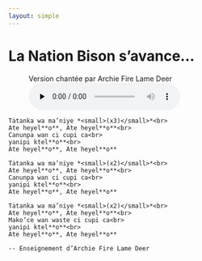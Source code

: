 ```yaml
---
layout: simple
---
```


# La Nation Bison s’avance…

<!-- pyml disable-next-line no-inline-html -->
<figure class="no-print">
    <figcaption>Version chantée par Archie Fire Lame Deer</figcaption>
    <audio controls preload="none" src="audio/archie_fire_lame_deer-la_nation_bison_s_avance.opus"></audio>
</figure>

```{pull-quote}
Tȧtanka wa ma’niye *<small>(x3)</small>*<br>
Ate heyel**o**, Ate heyel**o**<br>
Canunpa wan ci cupi ca<br>
yanipi ktel**o**<br>
Ate heyel**o**, Ate heyel**o**

Tȧtanka wa ma’niye *<small>(x2)</small>*<br>
Ate heyel**o**, Ate heyel**o**<br>
Canunpa wan ci cupi ca<br>
yanipi ktel**o**<br>
Ate heyel**o**, Ate heyel**o**

Tȧtanka wa ma’niye *<small>(x2)</small>*<br>
Ate heyel**o**, Ate heyel**o**<br>
Mako’ce wan waste ci cupi ca<br>
yanipi ktel**o**<br>
Ate heyel**o**, Ate heyel**o**

-- Enseignement d’Archie Fire Lame Deer
```

```{include} _note-lakota.md
```
